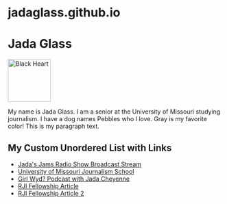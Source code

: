 # jadaglass.github.io
<h1>Jada Glass
</h1>
<a href="mailto:jcg2wc@umsystem.edu">
         <img src="https://github.com/user-attachments/assets/059c87d0-0067-4818-846d-539b64e5aefd" alt="Black Heart" style="width:100px;height:100px;">
    </a>
<p>My name is Jada Glass. I am a senior at the University of Missouri studying journalism. I have a dog names Pebbles who I love. Gray is my favorite color! This is my paragraph text.</p>
<body>
    <h2>My Custom Unordered List with Links</h2>
    <ul class="custom-list">
        <li><a href="https://example.com/first">Jada's Jams Radio Show Broadcast Stream</a></li>
        <li><a href="https://example.com/second">University of Missouri Journalism School</a></li>
        <li><a href="https://example.com/third">Girl Wyd? Podcast with Jada Cheyenne</a></li>
        <li><a href="https://example.com/fourth">RJI Fellowship Article</a></li>
        <li><a href="https://example.com/fifth">RJI Fellowship Article 2</a></li>
    </ul>
</body>
